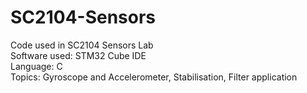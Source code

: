 # SC2104-Sensors
Code used in SC2104 Sensors Lab <br>
Software used: STM32 Cube IDE <br>
Language: C <br>
Topics: Gyroscope and Accelerometer, Stabilisation, Filter application
